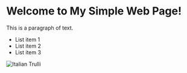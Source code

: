 <!DOCTYPE html>
<html>
  <head>
    <title>My Simple Web Page</title>
  </head>
  <body>
    <h1>Welcome to My Simple Web Page!</h1>
    <p>This is a paragraph of text.</p>
    <ul>
      <li>List item 1</li>
      <li>List item 2</li>
      <li>List item 3</li>
    </ul>
    <img src="Ai.JPG" alt="Italian Trulli">
  </body>
</html>
